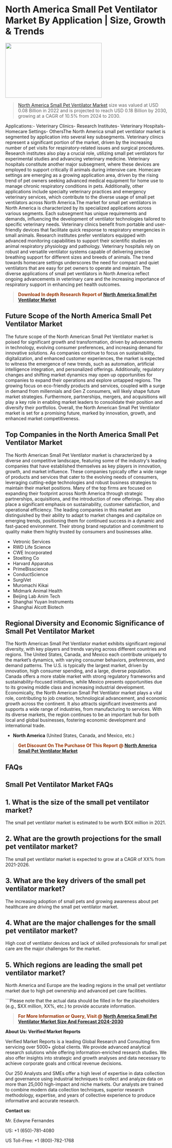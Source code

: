 <p><h1>North America Small Pet Ventilator Market By Application | Size, Growth & Trends</h1><p><img class="aligncenter size-medium wp-image-105565" src="https://ffe5etoiles.com/wp-content/uploads/2025/01/MST7-300x171.png" alt="" width="300" height="171" /></p><blockquote><p><a href="https://www.verifiedmarketreports.com/download-sample/?rid=294312&utm_source=Github-NA&utm_medium=365" target="_blank">North America Small Pet Ventilator Market</a> size was valued at USD 0.08 Billion in 2022 and is projected to reach USD 0.18 Billion by 2030, growing at a CAGR of 10.5% from 2024 to 2030.</p></blockquote>Applications:- Veterinary Clinics- Research Institutes- Veterinary Hospitals- Homecare Settings- OthersThe North America small pet ventilator market is segmented by application into several key subsegments. Veterinary clinics represent a significant portion of the market, driven by the increasing number of pet visits for respiratory-related issues and surgical procedures. Research institutes also play a crucial role, utilizing small pet ventilators for experimental studies and advancing veterinary medicine. Veterinary hospitals constitute another major subsegment, where these devices are employed to support critically ill animals during intensive care. Homecare settings are emerging as a growing application area, driven by the rising trend of pet owners seeking advanced medical equipment for home use to manage chronic respiratory conditions in pets. Additionally, other applications include specialty veterinary practices and emergency veterinary services, which contribute to the diverse usage of small pet ventilators across North America.The market for small pet ventilators in North America is characterized by its specialized applications across various segments. Each subsegment has unique requirements and demands, influencing the development of ventilator technologies tailored to specific veterinary needs. Veterinary clinics benefit from portable and user-friendly devices that facilitate quick response to respiratory emergencies in small animals. Research institutes prefer ventilators equipped with advanced monitoring capabilities to support their scientific studies on animal respiratory physiology and pathology. Veterinary hospitals rely on robust and versatile ventilator systems capable of delivering precise breathing support for different sizes and breeds of animals. The trend towards homecare settings underscores the need for compact and quiet ventilators that are easy for pet owners to operate and maintain. The diverse applications of small pet ventilators in North America reflect ongoing advancements in veterinary care and the increasing importance of respiratory support in enhancing pet health outcomes.</p><blockquote><p><span style="color: #993300;"><strong>Download In depth Research Report of <a href="https://www.verifiedmarketreports.com/download-sample/?rid=294312&utm_source=Github-NA&utm_medium=365">North America Small Pet Ventilator Market</a></strong></span></p></blockquote><h2>Future Scope of the North America Small Pet Ventilator Market</h2><p>The future scope of the North American Small Pet Ventilator market is poised for significant growth and transformation, driven by advancements in technology, evolving consumer preferences, and increasing demand for innovative solutions. As companies continue to focus on sustainability, digitalization, and enhanced customer experiences, the market is expected to witness the emergence of new trends, such as automation, artificial intelligence integration, and personalized offerings. Additionally, regulatory changes and shifting market dynamics may open up opportunities for companies to expand their operations and explore untapped regions. The growing focus on eco-friendly products and services, coupled with a surge in demand from millennials and Gen Z consumers, will likely shape future market strategies. Furthermore, partnerships, mergers, and acquisitions will play a key role in enabling market leaders to consolidate their position and diversify their portfolios. Overall, the North American Small Pet Ventilator market is set for a promising future, marked by innovation, growth, and enhanced market competitiveness.</p><h2>Top Companies in the North America Small Pet Ventilator Market</h2><p>The North American Small Pet Ventilator market is characterized by a diverse and competitive landscape, featuring some of the industry's leading companies that have established themselves as key players in innovation, growth, and market influence. These companies typically offer a wide range of products and services that cater to the evolving needs of consumers, leveraging cutting-edge technologies and robust business strategies to maintain their market positions. Many of the top firms are focused on expanding their footprint across North America through strategic partnerships, acquisitions, and the introduction of new offerings. They also place a significant emphasis on sustainability, customer satisfaction, and operational efficiency. The leading companies in this market are distinguished by their ability to adapt to market changes and capitalize on emerging trends, positioning them for continued success in a dynamic and fast-paced environment. Their strong brand reputation and commitment to quality make them highly trusted by consumers and businesses alike.</p><p><ul><li>Vetronic Services </li><li> RWD Life Science </li><li> CWE Incorporated </li><li> Stoelting Co </li><li> Harvard Apparatus </li><li> PrimeBisscience </li><li> ConductScience </li><li> SurgiVet </li><li> Muromachi Kikai </li><li> Midmark Animal Health </li><li> Beijing Lab Anim Tech </li><li> Shanghai Yuyan Instruments </li><li> Shanghai Alcott Biotech</li></ul></p><h2>Regional Diversity and Economic Significance of Small Pet Ventilator Market</h2><p>The North American Small Pet Ventilator market exhibits significant regional diversity, with key players and trends varying across different countries and regions. The United States, Canada, and Mexico each contribute uniquely to the market’s dynamics, with varying consumer behaviors, preferences, and demand patterns. The U.S. is typically the largest market, driven by innovation, high consumer spending, and a large, diverse population. Canada offers a more stable market with strong regulatory frameworks and sustainability-focused initiatives, while Mexico presents opportunities due to its growing middle class and increasing industrial development. Economically, the North American Small Pet Ventilator market plays a vital role, contributing to job creation, technological advancement, and economic growth across the continent. It also attracts significant investments and supports a wide range of industries, from manufacturing to services. With its diverse markets, the region continues to be an important hub for both local and global businesses, fostering economic development and international trade.</p><ul> <li><strong>North America</strong> (United States, Canada, and Mexico, etc.)</li></ul><blockquote><p><span style="color: #993300;"><strong>Get Discount On The Purchase Of This Report @ <a href="https://www.verifiedmarketreports.com/ask-for-discount/?rid=294312&utm_source=Github-NA&utm_medium=365">North America Small Pet Ventilator Market</a></strong></span></p></blockquote><h2>FAQs</h2><p> <h2>Small Pet Ventilator Market FAQs</h1> <h2>1. What is the size of the small pet ventilator market?</div><div></h2> <p>The small pet ventilator market is estimated to be worth $XX million in 2021.</p> <h2>2. What are the growth projections for the small pet ventilator market?</div><div></h2> <p>The small pet ventilator market is expected to grow at a CAGR of XX% from 2021-2026.</p> <h2>3. What are the key drivers of the small pet ventilator market?</div><div></h2> <p>The increasing adoption of small pets and growing awareness about pet healthcare are driving the small pet ventilator market.</p> <h2>4. What are the major challenges for the small pet ventilator market?</div><div></h2> <p>High cost of ventilator devices and lack of skilled professionals for small pet care are the major challenges for the market.</p> <h2>5. Which regions are leading the small pet ventilator market?</div><div></h2> <p>North America and Europe are the leading regions in the small pet ventilator market due to high pet ownership and advanced pet care facilities.</p> <!-- Continue with additional FAQs and answers --></body></html>```Please note that the actual data should be filled in for the placeholders (e.g., $XX million, XX%, etc.) to provide accurate information.</p><blockquote><p><span style="color: #993300;"><strong>For More Information or Query, Visit @ <a href="https://www.verifiedmarketreports.com/product/small-pet-ventilator-market/">North America Small Pet Ventilator Market Size And Forecast 2024-2030</a></strong></span></p></blockquote><p><strong>About Us: Verified Market Reports</strong></p><p>Verified Market Reports is a leading Global Research and Consulting firm servicing over 5000+ global clients. We provide advanced analytical research solutions while offering information-enriched research studies. We also offer insights into strategic and growth analyses and data necessary to achieve corporate goals and critical revenue decisions.</p><p>Our 250 Analysts and SMEs offer a high level of expertise in data collection and governance using industrial techniques to collect and analyze data on more than 25,000 high-impact and niche markets. Our analysts are trained to combine modern data collection techniques, superior research methodology, expertise, and years of collective experience to produce informative and accurate research.</p><p><strong>Contact us:</strong></p><p>Mr. Edwyne Fernandes</p><p>US: +1 (650)-781-4080</p><p>US Toll-Free: +1 (800)-782-1768</p>
